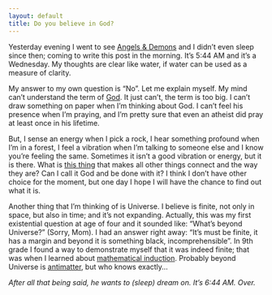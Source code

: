 ```yaml
---
layout: default
title: Do you believe in God?
---
```


Yesterday evening I went to see [Angels & Demons](http://www.imdb.com/title/tt0808151/) and I didn’t even sleep since then; coming to write this post in the morning. It’s 5:44 AM and it’s a Wednesday. My thoughts are clear like water, if water can be used as a measure of clarity.

My answer to my own question is “No”. Let me explain myself. My mind can’t understand the term of [God](http://verset.ro/). It just can’t, the term is too big. I can’t draw something on paper when I’m thinking about God. I can’t feel his presence when I’m praying, and I’m pretty sure that even an atheist did pray at least once in his lifetime.

But, I sense an energy when I pick a rock, I hear something profound when I’m in a forest, I feel a vibration when I’m talking to someone else and I know you’re feeling the same. Sometimes it isn’t a good vibration or energy, but it is there. What is [this thing](http://en.wikipedia.org/wiki/Dark_energy) that makes all other things connect and the way they are? Can I call it God and be done with it? I think I don’t have other choice for the moment, but one day I hope I will have the chance to find out what it is.

Another thing that I’m thinking of is Universe. I believe is finite, not only in space, but also in time; and it’s not expanding. Actually, this was my first existential question at age of four and it sounded like: “What’s beyond Universe?” (Sorry, Mom). I had an answer right away: “It’s must be finite, it has a margin and beyond it is something black, incomprehensible”. In 9th grade I found a way to demonstrate myself that it was indeed finite; that was when I learned about [mathematical induction](http://en.wikipedia.org/wiki/Mathematical_induction). Probably beyond Universe is [antimatter](http://en.wikipedia.org/wiki/Antimatter), but who knows exactly…

*After all that being said, he wants to (sleep) dream on. It’s 6:44 AM. Over.*
